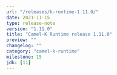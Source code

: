 ```yaml
---
url: "/releases/k-runtime-1.11.0/"
date: 2021-11-15
type: release-note
version: "1.11.0"
title: "Camel-K Runtime release 1.11.0"
preview: ""
changelog: ""
category: "camel-k-runtime"
milestone: 15
jdk: [11]
---
```

